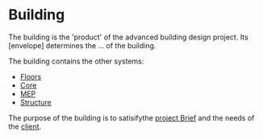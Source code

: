 # Building
The building is the 'product' of the advanced building design project. Its [envelope] determines the ... of the building. 

The building contains the other systems:

* [Floors](/41936/Systems/Floors)
* [Core](/41936/Systems/Core)
* [MEP](/41936/Systems/MEP)
* [Structure](/41936/Systems/Structure)

The purpose of the building is to satisifythe [project Brief](/41936/Project/Brief) and the needs of the [client](/41936/Project/Client).
